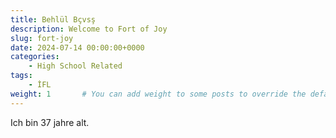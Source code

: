 ```yaml
---
title: Behlül Bçvsş
description: Welcome to Fort of Joy
slug: fort-joy
date: 2024-07-14 00:00:00+0000
categories:
    - High School Related
tags:
    - İFL
weight: 1       # You can add weight to some posts to override the default sorting (date descending)
---
```


Ich bin 37 jahre alt.

